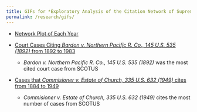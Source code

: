 ```yaml
---
title: GIFs for *Exploratory Analysis of the Citation Network of Supreme Court of the United States (SCOTUS)*
permalink: /research/gifs/
---
```


- [Network Plot of Each Year](http://imagizer.imageshack.us/a/img921/5007/vYcMWI.gif)

- [Court Cases Citing *Bardon v. Northern Pacific R. Co., 145 U.S. 535 (1892)* from 1892 to 1983](http://imagizer.imageshack.us/a/img922/2521/a8cVRt.gif)
  - *Bardon v. Northern Pacific R. Co., 145 U.S. 535 (1892)* was the most cited court case from SCOTUS

- [Cases that *Commisioner v. Estate of Church, 335 U.S. 632 (1949)* cites from 1884 to 1949](http://imagizer.imageshack.us/a/img921/2461/v8N9Sc.gif)
  - *Commisioner v. Estate of Church, 335 U.S. 632 (1949)* cites the most number of cases from SCOTUS
